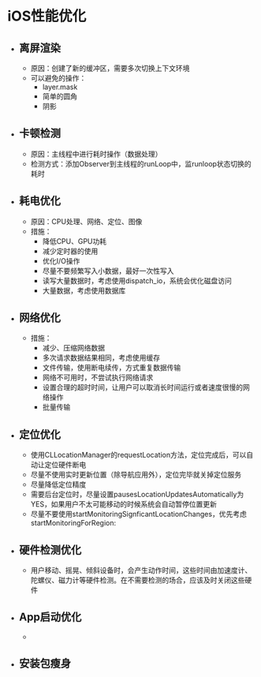# iOS性能优化

- ## 离屏渲染

    - 原因：创建了新的缓冲区，需要多次切换上下文环境
    - 可以避免的操作：
        - layer.mask
        - 简单的圆角
        - 阴影

- ## 卡顿检测

    - 原因：主线程中进行耗时操作（数据处理）
    - 检测方式：添加Observer到主线程的runLoop中，监runloop状态切换的耗时

- ## 耗电优化

    - 原因：CPU处理、网络、定位、图像
    - 措施：
        - 降低CPU、GPU功耗
        - 减少定时器的使用
        - 优化I/O操作
        - 尽量不要频繁写入小数据，最好一次性写入
        - 读写大量数据时，考虑使用dispatch_io，系统会优化磁盘访问
        - 大量数据，考虑使用数据库

- ## 网络优化

    - 措施：
        - 减少、压缩网络数据
        - 多次请求数据结果相同，考虑使用缓存
        - 文件传输，使用断电续传，方式重复数据传输
        - 网络不可用时，不尝试执行网络请求
        - 设置合理的超时时间，让用户可以取消长时间运行或者速度很慢的网络操作
        - 批量传输

- ## 定位优化

    - 使用CLLocationManager的requestLocation方法，定位完成后，可以自动让定位硬件断电
    - 尽量不使用实时更新位置（除导航应用外），定位完毕就关掉定位服务
    - 尽量降低定位精度
    - 需要后台定位时，尽量设置pausesLocationUpdatesAutomatically为YES，如果用户不太可能移动的时候系统会自动暂停位置更新
    - 尽量不要使用startMonitoringSignficantLocationChanges，优先考虑startMonitoringForRegion:

- ## 硬件检测优化

    - 用户移动、摇晃、倾斜设备时，会产生动作时间，这些时间由加速度计、陀螺仪、磁力计等硬件检测。在不需要检测的场合，应该及时关闭这些硬件

- ## App启动优化

    - 

- ## 安装包瘦身